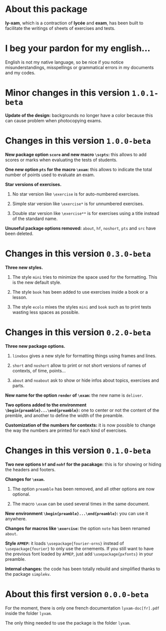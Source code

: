 About this package
==================

**ly-xam**, which is a contraction of **lycée** and **exam**, has been built to facilitate the writings of sheets of exercises and tests.


I beg your pardon for my english...
===================================

English is not my native language, so be nice if you notice misunderstandings, misspellings or grammatical errors in my documents and my codes.


<!--
Incoming new version...
=======================
  -->

Minor changes in this version `1.0.1-beta`
==========================================

**Update of the design:** backgrounds no longer have a color because this can cause problem when photocopying exams.



Changes in this version `1.0.0-beta`
====================================

**New package option ``score`` and new macro ``\scpts``:** this allows to add scores or marks when evaluating the tests of students.


**One new option ``pts`` for the macro ``\exam``:** this allows to indicate the total number of points used to evaluate an exam.


**Star versions of exercises.**

  1) No star version like ``\exercise`` is for auto-numbered exercises.

  2) Simple star version like ``\exercise*`` is for unnumbered exercises.

  3) Double star version like ``\exercise**`` is for exercises using a title instead of the standard name.


**Unuseful package options removed:** ``about``, ``hf``, ``noshort``, ``pts`` and ``src`` have been deleted.


Changes in this version `0.3.0-beta`
====================================

**Three new styles.**

  1) The style ``mini`` tries to minimize the space used for the formatting. This is the new default style.

  2) The style ``book`` has been added to use exercises inside a book or a lesson.

  3) The style ``ecolo`` mixes the styles ``mini`` and ``book`` such as to print tests wasting less spaces as possible.


Changes in this version `0.2.0-beta`
====================================

**Three new package options.**

  1) ``linebox`` gives a new style for formatting things using frames and lines.

  2) ``short`` and ``noshort`` allow to print or not short versions of names of contexts, of time, points...

  3) ``about`` and ``noabout`` ask to show or hide infos about topics, exercises and parts.


**New name for the option ``render`` of ``\exam``:** the new name is ``deliver``.


**Two options added to the environment `\begin{preamble}...\end{preamble}`:** one to center or not the content of the premble, and another to define the width of the preamble.


**Customization of the numbers for contexts:** it is now possible to change the way the numbers are printed for each kind of exercises.


Changes in this version `0.1.0-beta`
====================================

**Two new options ``hf`` and ``nohf`` for the pacakage:** this is for showing or hiding the headers and footers.


**Changes for `\exam`.**

  1) The option `preamble` has been removed, and all other options are now optional.

  2) The macro `\exam` can be used several times in the same document.


**New environment `\begin{preamble}...\end{preamble}`:** you can use it anywhere.


**Changes for macros like `\exercise`:** the option `note` has been renamed `about`.


**Style `APMEP`:** it loads ``\usepackage{fourier-orns}`` instead of ``\usepackage{fourier}`` to only use the ornements. If you still want to have the previous font loaded by `APMEP`, just add ``\usepackage{pxfonts}`` in your preamble.


**Internal changes:** the code has been totally rebuild and simplified thanks to the package `simplekv`.


About this first version `0.0.0-beta`
=====================================

For the moment, there is only one french documentation `lyxam-doc[fr].pdf` inside the folder `lyxam`.

The only thing needed to use the package is the folder `lyxam`.
